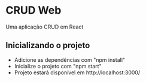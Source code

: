 # CRUD Web
Uma aplicação CRUD em React

## Inicializando o projeto
- Adicione as dependências com "npm install"
- Inicialize o projeto com "npm start"
- Projeto estará disponível em http://localhost:3000/

